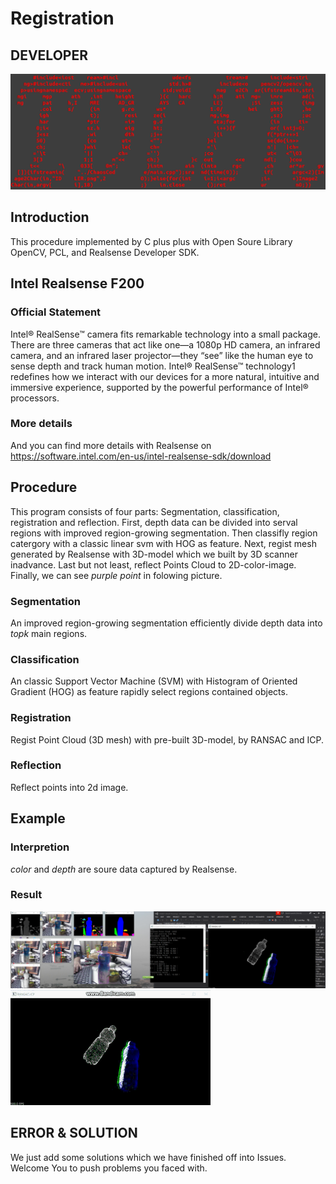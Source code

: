 # Registration

## DEVELOPER
![pic](./ROBOT-GRASP/example/IDLER.png)

## Introduction
This procedure implemented by C plus plus with Open Soure Library OpenCV, PCL, and Realsense Developer SDK.

## Intel Realsense F200 
### Official Statement
Intel® RealSense™ camera fits remarkable technology into a small package. There are three cameras that act like one—a 1080p HD camera, an infrared camera, and an infrared laser projector—they “see” like the human eye to sense depth and track human motion. Intel® RealSense™ technology1 redefines how we interact with our devices for a more natural, intuitive and immersive experience, supported by the powerful performance of Intel® processors.
### More details
And you can find more details with Realsense on https://software.intel.com/en-us/intel-realsense-sdk/download

## Procedure
This program consists of four parts: Segmentation, classification, registration and reflection. First, depth data can be divided into serval regions with improved region-growing segmentation. Then classifly region catergory with a classic linear svm with HOG as feature. Next, regist mesh generated by Realsense with 3D-model which we built by 3D scanner inadvance. Last but not least, reflect Points Cloud to 2D-color-image. Finally, we can see *purple point* in folowing picture.
### Segmentation
An improved region-growing segmentation efficiently divide depth data into *topk* main regions. 
### Classification
An classic Support Vector Machine (SVM) with Histogram of Oriented Gradient (HOG) as feature rapidly select regions contained objects.
### Registration
Regist Point Cloud (3D mesh) with pre-built 3D-model, by RANSAC and ICP.
### Reflection
Reflect points into 2d image. 

## Example
### Interpretion
*color* and *depth* are soure data captured by Realsense. 
### Result
![Example](./ROBOT-GRASP/example/Example.png)
![Point-Cloud](./ROBOT-GRASP/example/Point-Cloud.gif)


## ERROR & SOLUTION
We just add some solutions which we have finished off into Issues. Welcome You to push problems you faced with.